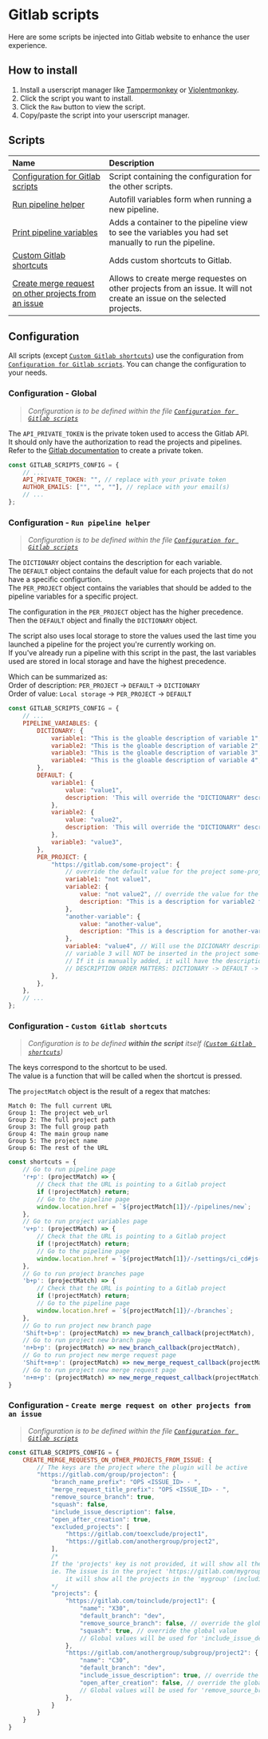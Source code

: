 # Gitlab scripts

Here are some scripts be injected into Gitlab website to enhance the user experience.

## How to install

1. Install a userscript manager like [Tampermonkey](https://www.tampermonkey.net/) or [Violentmonkey](https://violentmonkey.github.io/).
2. Click the script you want to install.
3. Click the `Raw` button to view the script.
4. Copy/paste the script into your userscript manager.

## Scripts

| Name                                                                                         | Description                                                                                                             |
| :------------------------------------------------------------------------------------------- | :---------------------------------------------------------------------------------------------------------------------- |
| [Configuration for Gitlab scripts](./gitlab-scripts-config.js)                               | Script containing the configuration for the other scripts.                                                              |
| [Run pipeline helper](./gitlab-new-pipeline-helper.js)                                       | Autofill variables form when running a new pipeline.                                                                    |
| [Print pipeline variables](./gitlab-print-pipeline-variables.js)                             | Adds a container to the pipeline view to see the variables you had set manually to run the pipeline.                    |
| [Custom Gitlab shortcuts](./gitlab-shortcuts.js)                                             | Adds custom shortcuts to Gitlab.                                                                                        |
| [Create merge request on other projects from an issue](./gitlab-merge-request-from-issue.js) | Allows to create merge requestes on other projects from an issue. It will not create an issue on the selected projects. |

## Configuration

All scripts (except [`Custom Gitlab shortcuts`](./gitlab-shortcuts.js)) use the configuration from [`Configuration for Gitlab scripts`](./gitlab-scripts-config.js).
You can change the configuration to your needs.

### Configuration - Global

> _Configuration is to be defined within the file [`Configuration for Gitlab scripts`](./gitlab-scripts-config.js)_

The `API_PRIVATE_TOKEN` is the private token used to access the Gitlab API. \
It should only have the authorization to read the projects and pipelines. \
Refer to the [Gitlab documentation][gitlab-token] to create a private token.

```javascript
const GITLAB_SCRIPTS_CONFIG = {
    // ...
    API_PRIVATE_TOKEN: "", // replace with your private token
    AUTHOR_EMAILS: ["", "", ""], // replace with your email(s)
    // ...
};
```

### Configuration - `Run pipeline helper`

> _Configuration is to be defined within the file [`Configuration for Gitlab scripts`](./gitlab-scripts-config.js)_

The `DICTIONARY` object contains the description for each variable. \
The `DEFAULT` object contains the default value for each projects that do not have a specific configurtion. \
The `PER_PROJECT` object contains the variables that should be added to the pipeline variables for a specific project.

The configuration in the `PER_PROJECT` object has the higher precedence. \
Then the `DEFAULT` object and finally the `DICTIONARY` object.

The script also uses local storage to store the values used the last time you launched a pipeline for the project you're currently working on. \
If you've already run a pipeline with this script in the past, the last variables used are stored in local storage and have the highest precedence.

Which can be summarized as: \
Order of description: `PER_PROJECT` -> `DEFAULT` -> `DICTIONARY` \
Order of value: `Local storage` -> `PER_PROJECT` -> `DEFAULT`

```javascript
const GITLAB_SCRIPTS_CONFIG = {
    // ...
    PIPELINE_VARIABLES: {
        DICTIONARY: {
            variable1: "This is the gloable description of variable 1",
            variable2: "This is the gloable description of variable 2",
            variable3: "This is the gloable description of variable 3",
            variable4: "This is the gloable description of variable 4",
        },
        DEFAULT: {
            variable1: {
                value: "value1",
                description: 'This will override the "DICTIONARY" description fro variable1.',
            },
            variable2: {
                value: "value2",
                description: 'This will override the "DICTIONARY" description fro variable2.',
            },
            variable3: "value3",
        },
        PER_PROJECT: {
            "https://gitlab.com/some-project": {
                // override the default value for the project some-project. It will not override the description and use the DEFAULT one
                variable1: "not value1",
                variable2: {
                    value: "not value2", // override the value for the project some-project
                    description: "This is a description for variable2 for the project some-project", // override the description for the project some-project
                },
                "another-variable": {
                    value: "another-value",
                    description: "This is a description for another-variable for the project some-project",
                },
                variable4: "value4", // Will use the DICIONARY description
                // variable 3 will NOT be inserted in the project some-project pipeline variables
                // If it is manually added, it will have the description from the DICTIONARY
                // DESCRIPTION ORDER MATTERS: DICTIONARY -> DEFAULT -> PER_PROJECT
            },
        },
    },
    // ...
};
```

### Configuration - `Custom Gitlab shortcuts`

> _Configuration is to be defined **within the script** itself ([`Custom Gitlab shortcuts`](./gitlab-shortcuts.js))_

The keys correspond to the shortcut to be used. \
The value is a function that will be called when the shortcut is pressed.

The `projectMatch` object is the result of a regex that matches:
```
Match 0: The full current URL
Group 1: The project web_url
Group 2: The full project path
Group 3: The full group path
Group 4: The main group name
Group 5: The project name
Group 6: The rest of the URL
```

```javascript
const shortcuts = {
    // Go to run pipeline page
    'r+p': (projectMatch) => {
        // Check that the URL is pointing to a Gitlab project
        if (!projectMatch) return;
        // Go to the pipeline page
        window.location.href = `${projectMatch[1]}/-/pipelines/new`;
    },
    // Go to run project variables page
    'v+p': (projectMatch) => {
        // Check that the URL is pointing to a Gitlab project
        if (!projectMatch) return;
        // Go to the pipeline page
        window.location.href = `${projectMatch[1]}/-/settings/ci_cd#js-cicd-variables-settings`;
    },
    // Go to run project branches page
    'b+p': (projectMatch) => {
        // Check that the URL is pointing to a Gitlab project
        if (!projectMatch) return;
        // Go to the pipeline page
        window.location.href = `${projectMatch[1]}/-/branches`;
    },
    // Go to run project new branch page
    'Shift+b+p': (projectMatch) => new_branch_callback(projectMatch),
    // Go to run project new branch page
    'n+b+p': (projectMatch) => new_branch_callback(projectMatch),
    // Go to run project new merge request page
    'Shift+m+p': (projectMatch) => new_merge_request_callback(projectMatch),
    // Go to run project new merge request page
    'n+m+p': (projectMatch) => new_merge_request_callback(projectMatch),
}
```

[gitlab-token]: https://docs.gitlab.com/ee/user/profile/personal_access_tokens.html


### Configuration - `Create merge request on other projects from an issue`

> _Configuration is to be defined within the file [`Configuration for Gitlab scripts`](./gitlab-scripts-config.js)_

```javascript
const GITLAB_SCRIPTS_CONFIG = {
    CREATE_MERGE_REQUESTS_ON_OTHER_PROJECTS_FROM_ISSUE: {
        // The keys are the project where the plugin will be active
        "https://gitlab.com/group/projecton": {
            "branch_name_prefix": "OPS <ISSUE_ID> - ",
            "merge_request_title_prefix": "OPS <ISSUE_ID> - ",
            "remove_source_branch": true,
            "squash": false,
            "include_issue_description": false,
            "open_after_creation": true,
            "excluded_projects": [
                "https://gitlab.com/toexclude/project1",
                "https://gitlab.com/anothergroup/project2",
            ],
            /* 
            If the 'projects' key is not provided, it will show all the projects in the group (including all sub-group) that are not in the 'excluded_projects' list.
            ie. The issue is in the project 'https://gitlab.com/mygroup/asubgroup/project3' and the 'projects' key is not provided, 
                it will show all the projects in the 'mygroup' (including all sub-group) that are not in the 'excluded_projects' list.
            */
            "projects": {
                "https://gitlab.com/toinclude/project1": {
                    "name": "X30",
                    "default_branch": "dev",
                    "remove_source_branch": false, // override the global value
                    "squash": true, // override the global value
                    // Global values will be used for 'include_issue_description' and 'open_after_creation'
                },
                "https://gitlab.com/anothergroup/subgroup/project2": {
                    "name": "C30",
                    "default_branch": "dev",
                    "include_issue_description": true, // override the global value
                    "open_after_creation": false, // override the global value
                    // Global values will be used for 'remove_source_branch' and 'squash'
                },
            }
        }
    }
}
```